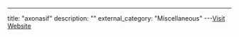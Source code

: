 ---
title: "axonasif"
description: ""
external_category: "Miscellaneous"
---[Visit Website](https://github.com/axonasif)

